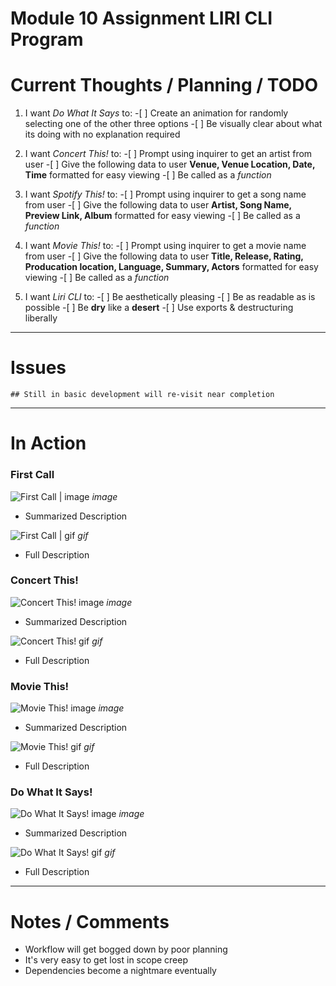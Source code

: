 # Module 10 Assignment LIRI CLI Program


 # Current Thoughts / Planning / TODO

  1. I want *Do What It Says* to:
    -[ ] Create an animation for randomly selecting one of the other three options
    -[ ] Be visually clear about what its doing with no explanation required

  2. I want *Concert This!* to:
    -[ ] Prompt using inquirer to get an artist from user
    -[ ] Give the following data to user **Venue, Venue Location, Date, Time** formatted for easy viewing
    -[ ] Be called as a *function*

  3. I want *Spotify This!* to:
    -[ ] Prompt using inquirer to get a song name from user
    -[ ] Give the following data to user **Artist, Song Name, Preview Link, Album** formatted for easy viewing 
    -[ ] Be called as a *function*

  4. I want *Movie This!* to:
    -[ ] Prompt using inquirer to get a movie name from user
    -[ ] Give the following data to user **Title, Release, Rating, Producation location, Language, Summary, Actors** formatted for easy viewing
    -[ ] Be called as a *function*

  5. I want *Liri CLI* to:
    -[ ] Be aesthetically pleasing
    -[ ] Be as readable as is possible 
    -[ ] Be **dry** like a **desert**
    -[ ] Use exports & destructuring liberally
    
------------------------------

# Issues

    ## Still in basic development will re-visit near completion

-------------------------------

# In Action 

### First Call

![First Call | image]("#") *image*

  * Summarized Description

![First Call | gif]("#") *gif*

  * Full Description
  
### Concert This!

![Concert This! image]("#") *image*

  * Summarized Description

![Concert This! gif]("#") *gif*

  * Full Description

### Movie This!

![Movie This! image]("#") *image*

  * Summarized Description

![Movie This! gif]("#") *gif*

  * Full Description
  
### Do What It Says!

![Do What It Says! image]("#") *image*

  * Summarized Description

![Do What It Says! gif]("#") *gif*

  * Full Description

-------------------------------

# Notes / Comments

* Workflow will get bogged down by poor planning
* It's very easy to get lost in scope creep
* Dependencies become a nightmare eventually